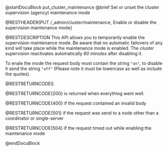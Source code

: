 
@startDocuBlock put_cluster_maintenance
@brief Set or unset the cluster supervision (agency) maintenance mode

@RESTHEADER{PUT /_admin/cluster/maintenance, Enable or disable the supervision maintenance mode}

@RESTDESCRIPTION
This API allows you to temporarily enable the supervision maintenance mode. Be aware that no 
automatic failovers of any kind will take place while the maintenance mode is enabled.
The _cluster_ supervision reactivates automatically _60 minutes_ after disabling it.

To enale the mode the request body must contain the string `"on"`, to disable it send the string
`"off"` (Please note it _must_ be lowercase as well as include the quotes).

@RESTRETURNCODES

@RESTRETURNCODE{200} is returned when everything went well.

@RESTRETURNCODE{400} if the request contained an invalid body

@RESTRETURNCODE{501} if the request was send to a node other than a coordinator or single-server

@RESTRETURNCODE{504} if the request timed out while enabling the maintenance mode

@endDocuBlock
